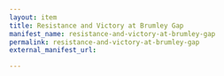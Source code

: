 ```yaml
---
layout: item
title: Resistance and Victory at Brumley Gap
manifest_name: resistance-and-victory-at-brumley-gap
permalink: resistance-and-victory-at-brumley-gap
external_manifest_url: 

---
```

<!-- Add an essay or interpretive material below this line,
using HTML or markdown.  Do not modify this file above this line -->
